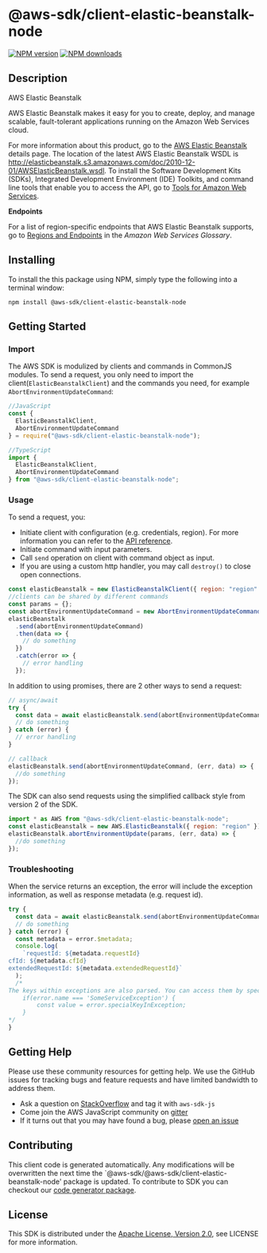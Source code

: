 # @aws-sdk/client-elastic-beanstalk-node

[![NPM version](https://img.shields.io/npm/v/@aws-sdk/client-elastic-beanstalk-node/preview.svg)](https://www.npmjs.com/package/@aws-sdk/client-elastic-beanstalk-node)
[![NPM downloads](https://img.shields.io/npm/dm/@aws-sdk/client-elastic-beanstalk-node.svg)](https://www.npmjs.com/package/@aws-sdk/client-elastic-beanstalk-node)

## Description

<fullname>AWS Elastic Beanstalk</fullname> <p>AWS Elastic Beanstalk makes it easy for you to create, deploy, and manage scalable, fault-tolerant applications running on the Amazon Web Services cloud.</p> <p>For more information about this product, go to the <a href="http://aws.amazon.com/elasticbeanstalk/">AWS Elastic Beanstalk</a> details page. The location of the latest AWS Elastic Beanstalk WSDL is <a href="http://elasticbeanstalk.s3.amazonaws.com/doc/2010-12-01/AWSElasticBeanstalk.wsdl">http://elasticbeanstalk.s3.amazonaws.com/doc/2010-12-01/AWSElasticBeanstalk.wsdl</a>. To install the Software Development Kits (SDKs), Integrated Development Environment (IDE) Toolkits, and command line tools that enable you to access the API, go to <a href="http://aws.amazon.com/tools/">Tools for Amazon Web Services</a>.</p> <p> <b>Endpoints</b> </p> <p>For a list of region-specific endpoints that AWS Elastic Beanstalk supports, go to <a href="https://docs.aws.amazon.com/general/latest/gr/rande.html#elasticbeanstalk_region">Regions and Endpoints</a> in the <i>Amazon Web Services Glossary</i>.</p>

## Installing

To install the this package using NPM, simply type the following into a terminal window:

```
npm install @aws-sdk/client-elastic-beanstalk-node
```

## Getting Started

### Import

The AWS SDK is modulized by clients and commands in CommonJS modules. To send a request, you only need to import the client(`ElasticBeanstalkClient`) and the commands you need, for example `AbortEnvironmentUpdateCommand`:

```javascript
//JavaScript
const {
  ElasticBeanstalkClient,
  AbortEnvironmentUpdateCommand
} = require("@aws-sdk/client-elastic-beanstalk-node");
```

```javascript
//TypeScript
import {
  ElasticBeanstalkClient,
  AbortEnvironmentUpdateCommand
} from "@aws-sdk/client-elastic-beanstalk-node";
```

### Usage

To send a request, you:

- Initiate client with configuration (e.g. credentials, region). For more information you can refer to the [API reference][].
- Initiate command with input parameters.
- Call `send` operation on client with command object as input.
- If you are using a custom http handler, you may call `destroy()` to close open connections.

```javascript
const elasticBeanstalk = new ElasticBeanstalkClient({ region: "region" });
//clients can be shared by different commands
const params = {};
const abortEnvironmentUpdateCommand = new AbortEnvironmentUpdateCommand(params);
elasticBeanstalk
  .send(abortEnvironmentUpdateCommand)
  .then(data => {
    // do something
  })
  .catch(error => {
    // error handling
  });
```

In addition to using promises, there are 2 other ways to send a request:

```javascript
// async/await
try {
  const data = await elasticBeanstalk.send(abortEnvironmentUpdateCommand);
  // do something
} catch (error) {
  // error handling
}
```

```javascript
// callback
elasticBeanstalk.send(abortEnvironmentUpdateCommand, (err, data) => {
  //do something
});
```

The SDK can also send requests using the simplified callback style from version 2 of the SDK.

```javascript
import * as AWS from "@aws-sdk/client-elastic-beanstalk-node";
const elasticBeanstalk = new AWS.ElasticBeanstalk({ region: "region" });
elasticBeanstalk.abortEnvironmentUpdate(params, (err, data) => {
  //do something
});
```

### Troubleshooting

When the service returns an exception, the error will include the exception information, as well as response metadata (e.g. request id).

```javascript
try {
  const data = await elasticBeanstalk.send(abortEnvironmentUpdateCommand);
  // do something
} catch (error) {
  const metadata = error.$metadata;
  console.log(
    `requestId: ${metadata.requestId}
cfId: ${metadata.cfId}
extendedRequestId: ${metadata.extendedRequestId}`
  );
  /*
The keys within exceptions are also parsed. You can access them by specifying exception names:
    if(error.name === 'SomeServiceException') {
        const value = error.specialKeyInException;
    }
*/
}
```

## Getting Help

Please use these community resources for getting help. We use the GitHub issues for tracking bugs and feature requests and have limited bandwidth to address them.

- Ask a question on [StackOverflow](https://stackoverflow.com/questions/tagged/aws-sdk-js) and tag it with `aws-sdk-js`
- Come join the AWS JavaScript community on [gitter](https://gitter.im/aws/aws-sdk-js-v3)
- If it turns out that you may have found a bug, please [open an issue](https://github.com/aws/aws-sdk-js-v3/issues)

## Contributing

This client code is generated automatically. Any modifications will be overwritten the next time the `@aws-sdk/@aws-sdk/client-elastic-beanstalk-node' package is updated. To contribute to SDK you can checkout our [code generator package][].

## License

This SDK is distributed under the
[Apache License, Version 2.0](http://www.apache.org/licenses/LICENSE-2.0),
see LICENSE for more information.

[code generator package]: https://github.com/aws/aws-sdk-js-v3/tree/master/packages/service-types-generator
[api reference]: https://docs.aws.amazon.com/AWSJavaScriptSDK/latest/
